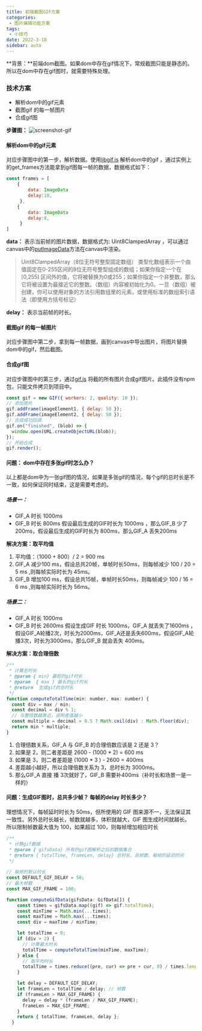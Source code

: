 ```yaml
---
title: 前端截图GIF方案
categories: 
 - 图片编辑功能方案
tags:
 - 小技巧
date: 2022-3-18
sidebar: auto
---
```


**背景：**前端dom截图。如果dom中存在gif情况下，常规截图只能是静态的。所以在dom中存在gif图时，就需要特殊处理。

### 技术方案
- 解析dom中的gif元素
- 截图gif 的每一帧图片
- 合成gif图

**步骤图：**
![screenshot-gif](/img/screenshot-gif.png)

#### 解析dom中的gif元素
对应步骤图中的第一步，解析数据。使用[libgif.js](https://github.com/buzzfeed/libgif-js) 解析dom中的gif ，通过实例上的get_frames方法能拿到gif图每一帧的数据，数据格式如下：
```js
const frames = [
    {
        data: ImageData
        delay:10,
     },  
    {
        data: ImageData
        delay:8,
     }
]
```
**data：** 表示当前帧的图片数据，数据格式为: Uint8ClampedArray ，可以通过 canvas中的[putImageData](https://developer.mozilla.org/zh-CN/docs/Web/API/CanvasRenderingContext2D/putImageData)方法在canvas中渲染。
>Uint8ClampedArray（8位无符号整型固定数组） 类型化数组表示一个由值固定在0-255区间的8位无符号整型组成的数组；如果你指定一个在 [0,255] 区间外的值，它将被替换为0或255；如果你指定一个非整数，那么它将被设置为最接近它的整数。（数组）内容被初始化为0。一旦（数组）被创建，你可以使用对象的方法引用数组里的元素，或使用标准的数组索引语法（即使用方括号标记）

**delay：** 表示当前帧的时长。
#### 截图gif 的每一帧图片
对应步骤图中第二步，拿到每一帧数据，画到canvas中导出图片，将图片替换dom中的gif，然后截图。

#### 合成gif图
对应步骤图中的第三步，通过[gif.js](https://github.com/jnordberg/gif.js/) 将截的所有图片合成gif图片。此插件没有npm包，只能文件拷贝到项目中。
```js
const gif = new GIF({ workers: 2, quality: 10 });
// 添加图片
gif.addFrame(imageElement1, { delay: 50 });
gif.addFrame(imageElement2, { delay: 50 });
// 合成成功回调
gif.on("finished", (blob) => {
  window.open(URL.createObjectURL(blob));
});
// 开始合成
gif.render();
```

#### 问题： dom中存在多张gif时怎么办？
以上都是dom中为一张gif图的情况，如果是多张gif的情况，每个gif的总时长是不一致，如何保证同时结束，这是需要考虑的。

##### 场景一：
- GIF_A 时长 1000ms
- GIF_B 时长 800ms
假设最后生成的GIF时长为 1000ms ，那么GIF_B 少了200ms，假设最后生成的GIF时长为 800ms，那么GIF_A 丢失200ms

**解决方案：取平均值** 
1. 平均值：（1000 + 800）/ 2 = 900 ms
2. GIF_A 减少100 ms，假设总共20帧，单帧时长50ms，则每帧减少 100 / 20 = 5 ms ,则每帧实际时长为 45ms。
3. GIF_B 增加100 ms，假设总共15帧，单帧时长50ms，则每帧减少 100 / 16 = 6 ms ,则每帧实际时长为 56ms。

##### 场景二：
- GIF_A 时长 1000ms
- GIF_B 时长 2600ms
假设生成GIF 时长 1000ms，GIF_A 就丢失了1600ms ，假设GIF_A轮播2次，时长为2000ms，GIF_A还是丢失600ms，假设GIF_A轮播3次，时长为3000ms，那么GIF_B 就会丢失 400ms。

**解决方案：取合理倍数**
```js
/**
 * 计算总时长
 * @param { min} 最短的gif时长
 * @param  { max } 最长的gif时长
 * @return  生成gif的总时长
 */
function computeTotalTime(min: number, max: number) {
  const div = max / min;
  const decimal = div % 1;
  // 与整倍数越靠近，说明差值越小
  const multiple = decimal > 0.5 ? Math.ceil(div) : Math.floor(div);
  return min * multiple;
}
```
1. 合理倍数关系，GIF_A 与 GIF_B 的合理倍数应该是 2 还是 3？
2. 如果是 2，则二者差距是 2600 - (1000 * 2) = 600 ms
3. 如果是 3，则二者差距是 (1000 * 3 ) - 2600 = 400ms 
4. 差距越小越好，所以合理倍数关系为 3，总时长为 3000ms。
5. 那么GIF_A 直接 播 3次就好了，GIF_B 需要补400ms（补时长和场景一是一样的）

#### 问题：生成GIF图时，总共多少帧？ 每帧的delay 时长多少？
理想情况下，每帧延时时长为 50ms，但所使用的 GIF 图来源不一，无法保证其一致性。另外总时长越长，帧数就越多，体积就越大，GIF 图生成时间就越长。
所以限制帧数最大值为 100，如果超过 100，则每帧增加相应时长

```js
/**
 * 计算gif数据
 * @param { gifsData} 所有的gif图解析之后的数据集合
 * @return { totalTime, frameLen, delay} 总时长、总帧数、每帧的延迟时间
 */
 
// 每帧的默认时长
const DEFAULT_GIF_DELAY = 50;
// 最大帧数
const MAX_GIF_FRAME = 100;

function computeGifData(gifsData: GifData[]) {
    const times = gifsData.map((gif) => gif.totalTime);
    const minTime = Math.min(...times);
    const maxTime = Math.max(...times);
    const div = maxTime / minTime;

    let totalTime = 0;
    if (div > 2) {
      // 计算最大时长
      totalTime = computeTotalTime(minTime, maxTime);
    } else {
      // 取平均时长
      totalTime = times.reduce((pre, cur) => pre + cur, 0) / times.length;
    }

    let delay = DEFAULT_GIF_DELAY;
    let frameLen = totalTime / delay; // 帧数
    if (frameLen > MAX_GIF_FRAME) {
      delay = delay * (frameLen / MAX_GIF_FRAME);
      frameLen = MAX_GIF_FRAME;
    }
    return { totalTime, frameLen, delay };
  }
```